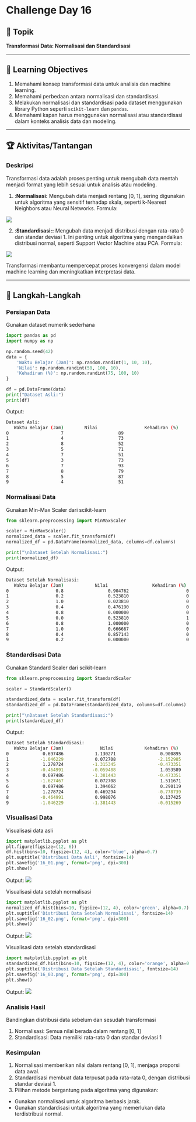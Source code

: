 # Challenge Day 16

## 📝 Topik
**Transformasi Data: Normalisasi dan Standardisasi**

---

## 🎯 Learning Objectives
1. Memahami konsep transformasi data untuk analisis dan machine learning.
2. Memahami perbedaan antara normalisasi dan standardisasi.
3. Melakukan normalisasi dan standardisasi pada dataset menggunakan library Python seperti `scikit-learn` dan `pandas`.
4. Memahami kapan harus menggunakan normalisasi atau standardisasi dalam konteks analisis data dan modeling.

---

## 🏆 Aktivitas/Tantangan

### Deskripsi
Transformasi data adalah proses penting untuk mengubah data mentah menjadi format yang lebih sesuai untuk analisis atau modeling.

1. :**Normalisasi:** Mengubah data menjadi rentang [0, 1], sering digunakan untuk algoritma yang sensitif terhadap skala, seperti k-Nearest Neighbors atau Neural Networks.
Formula:
<img src="https://github.com/rohmanurnr/100-Days-of-Python-ML-AI/blob/main/Day%20016/formula_normalisasi.png" width=”200”>

2. :**Standardisasi::** Mengubah data menjadi distribusi dengan rata-rata 0 dan standar deviasi 1. Ini penting untuk algoritma yang mengandalkan distribusi normal, seperti Support Vector Machine atau PCA.
Formula:
<img src="https://github.com/rohmanurnr/100-Days-of-Python-ML-AI/blob/main/Day%20016/formula_standarisasi.png" width=”200”>

Transformasi membantu mempercepat proses konvergensi dalam model machine learning dan meningkatkan interpretasi data.

---
## 🚀 Langkah-Langkah

### Persiapan Data
Gunakan dataset numerik sederhana
```python
import pandas as pd
import numpy as np

np.random.seed(42)
data = {
    'Waktu Belajar (Jam)': np.random.randint(1, 10, 10),
    'Nilai': np.random.randint(50, 100, 10),
    'Kehadiran (%)': np.random.randint(75, 100, 10)
}

df = pd.DataFrame(data)
print("Dataset Asli:")
print(df)
```
Output:
```bash
Dataset Asli:
   Waktu Belajar (Jam)        Nilai                  Kehadiran (%)
0                    7                     89                             95
1                    4                     73                             75
2                    8                     52                             86
3                    5                     71                             96
4                    7                     51                             86
5                    3                     73                             99
6                    7                     93                             91
7                    8                     79                             84
8                    5                     87                             90
9                    4                     51                             89
```

### Normalisasi Data
Gunakan Min-Max Scaler dari scikit-learn
```python
from sklearn.preprocessing import MinMaxScaler

scaler = MinMaxScaler()
normalized_data = scaler.fit_transform(df)
normalized_df = pd.DataFrame(normalized_data, columns=df.columns)

print("\nDataset Setelah Normalisasi:")
print(normalized_df)
```
Output:
```bash
Dataset Setelah Normalisasi:
   Waktu Belajar (Jam)            Nilai                 Kehadiran (%)
0                  0.8                 0.904762                      0.833333
1                  0.2                 0.523810                      0.000000
2                  1.0                 0.023810                      0.458333
3                  0.4                 0.476190                      0.875000
4                  0.8                 0.000000                      0.458333
5                  0.0                 0.523810                      1.000000
6                  0.8                 1.000000                      0.666667
7                  1.0                 0.666667                      0.375000
8                  0.4                 0.857143                      0.625000
9                  0.2                 0.000000                      0.583333
```

### Standardisasi Data
Gunakan Standard Scaler dari scikit-learn
```python
from sklearn.preprocessing import StandardScaler

scaler = StandardScaler()

standardized_data = scaler.fit_transform(df)
standardized_df = pd.DataFrame(standardized_data, columns=df.columns)

print("\nDataset Setelah Standardisasi:")
print(standardized_df)
```
Output:
```bash
Dataset Setelah Standardisasi:
   Waktu Belajar (Jam)              Nilai            Kehadiran (%)
0             0.697486            1.130271                 0.900895
1            -1.046229            0.072708                -2.152985
2             1.278724           -1.315345                -0.473351
3            -0.464991           -0.059488                 1.053589
4             0.697486           -1.381443                -0.473351
5            -1.627467            0.072708                 1.511671
6             0.697486            1.394662                 0.290119
7             1.278724            0.469294                -0.778739
8            -0.464991            0.998076                 0.137425
9            -1.046229           -1.381443                -0.015269
```

### Visualisasi Data
Visualisasi data asli
```python
import matplotlib.pyplot as plt
plt.figure(figsize=(12, 6))
df.hist(bins=10, figsize=(12, 4), color='blue', alpha=0.7)
plt.suptitle('Distribusi Data Asli', fontsize=14)
plt.savefig('16_01.png', format='png', dpi=300)
plt.show()
```
Output:
<img src="https://github.com/rohmanurnr/100-Days-of-Python-ML-AI/blob/main/Day%20016/16_01.png" width=”500”>

Visualisasi data setelah normalisasi
```python
import matplotlib.pyplot as plt
normalized_df.hist(bins=10, figsize=(12, 4), color='green', alpha=0.7)
plt.suptitle('Distribusi Data Setelah Normalisasi', fontsize=14)
plt.savefig('16_02.png', format='png', dpi=300)
plt.show()
```
Output:
<img src="https://github.com/rohmanurnr/100-Days-of-Python-ML-AI/blob/main/Day%20016/16_02.png" width=”500”>

Visualisasi data setelah standardisasi
```python
import matplotlib.pyplot as plt
standardized_df.hist(bins=10, figsize=(12, 4), color='orange', alpha=0.7)
plt.suptitle('Distribusi Data Setelah Standardisasi', fontsize=14)
plt.savefig('16_03.png', format='png', dpi=300)
plt.show()
```
Output:
<img src="https://github.com/rohmanurnr/100-Days-of-Python-ML-AI/blob/main/Day%20016/16_03.png" width=”500”>

### Analisis Hasil
Bandingkan distribusi data sebelum dan sesudah transformasi
1. Normalisasi: Semua nilai berada dalam rentang [0, 1]
2. Standardisasi: Data memiliki rata-rata 0 dan standar deviasi 1

### Kesimpulan 
1. Normalisasi memberikan nilai dalam rentang [0, 1], menjaga proporsi data awal.
2. Standardisasi membuat data terpusat pada rata-rata 0, dengan distribusi standar deviasi 1.
3. Pilihan metode bergantung pada algoritma yang digunakan:
- Gunakan normalisasi untuk algoritma berbasis jarak.
- Gunakan standardisasi untuk algoritma yang memerlukan data terdistribusi normal.
